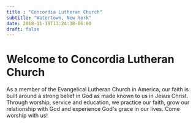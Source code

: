 ```yaml
---
title : "Concordia Lutheran Church"
subtitle: "Watertown, New York"
date: 2018-11-19T13:24:38-06:00
draft: false
---
```

# Welcome to Concordia Lutheran Church
As a member of the Evangelical Lutheran Church in America, our faith is built around a strong belief in God as made known to us in Jesus Christ. Through worship, service and education, we practice our faith, grow our relationship with God and experience God's grace in our lives.  Come worship with us!
